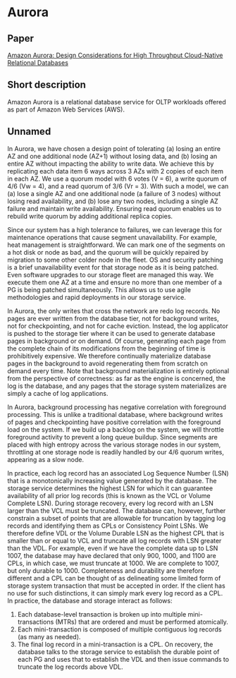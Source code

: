 # Aurora

## Paper

[Amazon Aurora: Design Considerations for High Throughput Cloud-Native Relational Databases](https://web.stanford.edu/class/cs245/readings/aurora.pdf)

## Short description

Amazon Aurora is a relational database service for OLTP workloads offered as part of Amazon Web Services (AWS).

## Unnamed

In Aurora, we have chosen a design point of tolerating 
(a) losing an entire AZ and one additional node (AZ+1) without losing data, and 
(b) losing an entire AZ without impacting the ability to write data. 
We achieve this by replicating each data item 6 ways across 3 AZs with 2 copies of each item in each AZ. 
We use a quorum model with 6 votes (V = 6), a write quorum of 4/6 (Vw = 4), and a read quorum of 3/6 (Vr = 3). 
With such a model, we can 
(a) lose a single AZ and one additional node (a failure of 3 nodes) without losing read availability, and 
(b) lose any two nodes, including a single AZ failure and maintain write availability. 
Ensuring read quorum enables us to rebuild write quorum by adding additional replica copies.


Since our system has a high tolerance to failures, we can leverage this for maintenance operations that cause segment unavailability. 
For example, heat management is straightforward. 
We can mark one of the segments on a hot disk or node as bad, and the quorum will be quickly repaired by migration to some other colder node in the fleet. 
OS and security patching is a brief unavailability event for that storage node as it is being patched. 
Even software upgrades to our storage fleet are managed this way. 
We execute them one AZ at a time and ensure no more than one member of a PG is being patched simultaneously. 
This allows us to use agile methodologies and rapid deployments in our storage service.

In Aurora, the only writes that cross the network are redo log records. 
No pages are ever written from the database tier, not for background writes, not for checkpointing, and not for cache eviction. 
Instead, the log applicator is pushed to the storage tier where it can be used to generate database pages in background or on demand. 
Of course, generating each page from the complete chain of its modifications from the beginning of time is prohibitively expensive. 
We therefore continually materialize database pages in the background to avoid regenerating them from scratch on demand every time. 
Note that background materialization is entirely optional from the perspective of correctness: 
as far as the engine is concerned, the log is the database, and any pages that the storage system materializes are simply a cache of log applications.

In Aurora, background processing has negative correlation with foreground processing. 
This is unlike a traditional database, where background writes of pages and checkpointing have positive correlation with the foreground load on the system. 
If we build up a backlog on the system, we will throttle foreground activity to prevent a long queue buildup. 
Since segments are placed with high entropy across the various storage nodes in our system, 
throttling at one storage node is readily handled by our 4/6 quorum writes, appearing as a slow node.

In practice, each log record has an associated Log Sequence Number (LSN) that is a monotonically increasing value generated by the database.
The storage service determines the highest LSN for which it can guarantee availability of all prior log records (this is known as the VCL or Volume Complete LSN). During storage recovery, every log record with an LSN larger than the VCL must be truncated. The database can, however, further constrain a subset of points that are allowable for truncation by tagging log records and identifying them as CPLs or Consistency Point LSNs. We therefore define VDL or the Volume Durable LSN as the highest CPL that is smaller than or equal to VCL and truncate all log records with LSN greater than the VDL. For example, even if we have the complete data up to LSN 1007, the database may have declared that only 900, 1000, and 1100 are CPLs, in which case, we must truncate at 1000. We are complete to 1007, but only durable to 1000.
Completeness and durability are therefore different and a CPL can be thought of as delineating some limited form of storage system transaction that must be accepted in order. If the client has no use for such distinctions, it can simply mark every log record as a CPL. In practice, the database and storage interact as follows:
1. Each database-level transaction is broken up into multiple mini-transactions (MTRs) that are ordered and must be performed atomically.
2. Each mini-transaction is composed of multiple contiguous log records (as many as needed).
3. The final log record in a mini-transaction is a CPL.
On recovery, the database talks to the storage service to establish the durable point of each PG and uses that to establish the VDL and then issue commands to truncate the log records above VDL.


